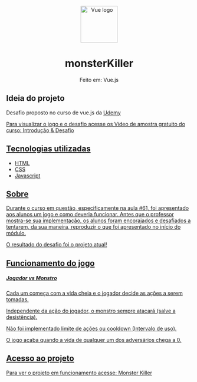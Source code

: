 <p align="center"><a href="https://vuejs.org" target="_blank" rel="noopener noreferrer"><img width="100" src="https://vuejs.org/images/logo.png" alt="Vue logo"></a></p>

<h1 align="center">monsterKiller</h1>
<div align="center">
    Feito em: Vue.js
    </a>
</div>

## Ideia do projeto
<div>
    <p>Desafio proposto no curso de vue.js da <a href="https://www.udemy.com/course/vue-js-completo/" target="_blank" rel="noopener noreferrer">Udemy</p>
    <span>Para visualizar o jogo e o desafio acesse os <span fontStyle="italic" fontWeight="bold">Vídeo de amostra gratuito do curso: Introdução & Desafio</span></span>
</div>

## Tecnologias utilizadas
<ul>
    <li>HTML</li>
    <li>CSS</li>
    <li>Javascript</li>
</ul>

## Sobre
<p>
    Durante o curso em questão, especificamente na <span fontStyle="italic">aula #61</span>, foi apresentado aos alunos um jogo e como deveria funcionar. Antes que o professor mostra-se sua implementação, os alunos foram encorajados e desafiados a tentarem, da sua maneira, reproduzir o que foi apresentado no início do módulo. 
    <p>O resultado do desafio foi o projeto atual!</p>
</p>

## Funcionamento do jogo
<h5>Jogador vs Monstro</h5>
<p>Cada um começa com a vida cheia e o jogador decide as ações a serem tomadas.</p>
<p>Independente da ação do jogador, o monstro sempre atacará (salve a desistência).</p>
<p>Não foi implementado limite de ações ou cooldown (Intervalo de uso).</p>
<p>O jogo acaba quando a vida de qualquer um dos adversários chega a 0.</p>

## Acesso ao projeto
<p>Para ver o projeto em funcionamento acesse: <a href="https://buck-lobo.github.io/monsterKiller/" target="_blank">Monster Killer</a></p>